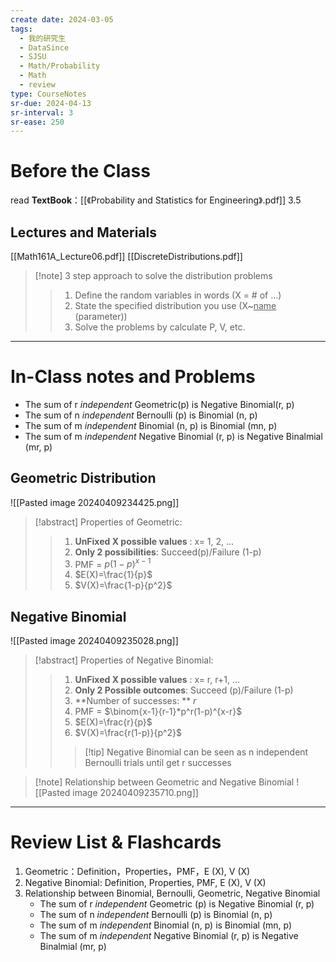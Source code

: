 ```yaml
---
create date: 2024-03-05
tags:
  - 我的研究生
  - DataSince
  - SJSU
  - Math/Probability
  - Math
  - review
type: CourseNotes
sr-due: 2024-04-13
sr-interval: 3
sr-ease: 250
---
```

# Before the Class
read **TextBook**：[[《Probability and Statistics for Engineering》.pdf]] 3.5
## Lectures and Materials
[[Math161A_Lecture06.pdf]]
[[DiscreteDistributions.pdf]]

> [!note] 3 step approach to solve the distribution problems
> >1. Define the random variables in words (X = # of ...)
> >2. State the specified distribution you use (X~<u>name</u> (parameter))
> >3. Solve the problems by calculate P, V, etc.

---
# In-Class notes and Problems
- The sum of r *independent* Geometric(p) is Negative Binomial(r, p)
- The sum of n *independent* Bernoulli (p) is Binomial (n, p)
- The sum of m *independent* Binomial (n, p) is Binomial (mn, p)
- The sum of m *independent* Negative Binomial (r, p) is Negative Binalmial (mr, p)

## Geometric Distribution
![[Pasted image 20240409234425.png]]
>[!abstract] Properties of Geometric: 
>> 1. **UnFixed X possible values** : x= 1, 2, ...
>> 2. **Only 2 possibilities**: Succeed(p)/Failure (1-p)
>> 3. PMF = $p(1-p)^{x-1}$
>> 4. $E(X)=\frac{1}{p}$
>> 5. $V(X)=\frac{1-p}{p^2}$
## Negative Binomial
![[Pasted image 20240409235028.png]]
>[!abstract] Properties of Negative Binomial: 
>> 1. **UnFixed X possible values** : x= r, r+1, ...
>> 2. **Only 2 Possible outcomes**: Succeed (p)/Failure (1-p)
>> 3. **Number of successes: ** *r*
>> 4. PMF = $\binom{x-1}{r-1}*p^r(1-p)^{x-r}$
>> 5. $E(X)=\frac{r}{p}$
>> 6. $V(X)=\frac{r(1-p)}{p^2}$
>>>[!tip] Negative Binomial can be seen as n independent Bernoulli trials until get r successes 

>[!note] Relationship between Geometric and Negative Binomial
>![[Pasted image 20240409235710.png]]

---
# Review List & Flashcards
1. Geometric：Definition，Properties，PMF，E (X), V (X)
2. Negative Binomial: Definition, Properties, PMF, E (X), V (X)
3. Relationship between Binomial, Bernoulli, Geometric, Negative Binomial
	- The sum of r *independent* Geometric (p) is Negative Binomial (r, p)
	- The sum of n *independent* Bernoulli (p) is Binomial (n, p)
	- The sum of m *independent* Binomial (n, p) is Binomial (mn, p)
	- The sum of m *independent* Negative Binomial (r, p) is Negative Binalmial (mr, p)